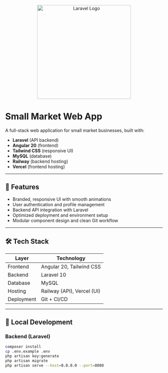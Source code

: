  
<p align="center">
  <img src="https://raw.githubusercontent.com/laravel/art/master/logo-lockup/5%20SVG/2%20CMYK/1%20Full%20Color/laravel-logolockup-cmyk-red.svg" width="300" alt="Laravel Logo">
</p>

# Small Market Web App

A full-stack web application for small market businesses, built with:

- **Laravel** (API backend)
- **Angular 20** (frontend)
- **Tailwind CSS** (responsive UI)
- **MySQL** (database)
- **Railway** (backend hosting)
- **Vercel** (frontend hosting)

---

## 🚀 Features

- Branded, responsive UI with smooth animations
- User authentication and profile management
- Backend API integration with Laravel
- Optimized deployment and environment setup
- Modular component design and clean Git workflow

---

## 🛠️ Tech Stack

| Layer       | Technology         |
|-------------|--------------------|
| Frontend    | Angular 20, Tailwind CSS |
| Backend     | Laravel 10         |
| Database    | MySQL              |
| Hosting     | Railway (API), Vercel (UI) |
| Deployment  | Git + CI/CD        |

---

## 🧪 Local Development

### Backend (Laravel)

```bash
composer install
cp .env.example .env
php artisan key:generate
php artisan migrate
php artisan serve --host=0.0.0.0 --port=8080


